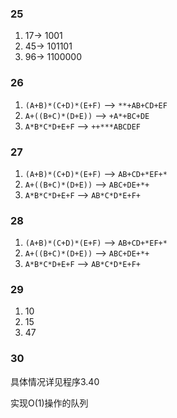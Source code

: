 ### 25

1. 17-> 1001
2. 45-> 101101
3. 96-> 1100000

### 26

1. `(A+B)*(C+D)*(E+F)` --> `**+AB+CD+EF` 
2. `A+((B+C)*(D+E))` --> `+A*+BC+DE`
3. `A*B*C*D+E+F` --> `++***ABCDEF`

### 27

1. `(A+B)*(C+D)*(E+F)` --> `AB+CD+*EF+*`
2. `A+((B+C)*(D+E))` --> `ABC+DE+*+`
3. `A*B*C*D+E+F` --> `AB*C*D*E+F+`

### 28
1. `(A+B)*(C+D)*(E+F)` --> `AB+CD+*EF+*`
2. `A+((B+C)*(D+E))` --> `ABC+DE+*+`
3. `A*B*C*D+E+F` --> `AB*C*D*E+F+`

### 29
1. 10
2. 15
3. 47

### 30
具体情况详见程序3.40

实现O(1)操作的队列